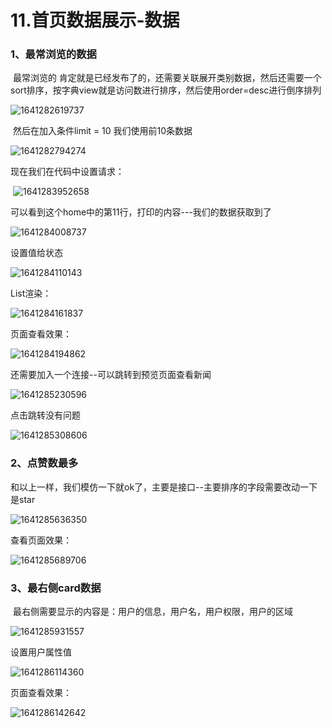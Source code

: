 # 11.首页数据展示-数据





### 1、最常浏览的数据

​		最常浏览的 肯定就是已经发布了的，还需要关联展开类别数据，然后还需要一个sort排序，按字典view就是访问数进行排序，然后使用order=desc进行倒序排列	



![1641282619737](../../../../.vuepress/public/images/1641282619737.png)



​	然后在加入条件limit = 10 我们使用前10条数据

![1641282794274](../../../../.vuepress/public/images/1641282794274.png)





现在我们在代码中设置请求：

​	![1641283952658](../../../../.vuepress/public/images/1641283952658.png)





可以看到这个home中的第11行，打印的内容---我们的数据获取到了

![1641284008737](../../../../.vuepress/public/images/1641284008737.png)



设置值给状态

![1641284110143](../../../../.vuepress/public/images/1641284110143.png)



List渲染：

![1641284161837](../../../../.vuepress/public/images/1641284161837.png)





页面查看效果：

![1641284194862](../../../../.vuepress/public/images/1641284194862.png)





还需要加入一个连接--可以跳转到预览页面查看新闻

![1641285230596](../../../../.vuepress/public/images/1641285230596.png)





点击跳转没有问题

![1641285308606](../../../../.vuepress/public/images/1641285308606.png)



### 2、点赞数最多

​	和以上一样，我们模仿一下就ok了，主要是接口--主要排序的字段需要改动一下是star

![1641285636350](../../../../.vuepress/public/images/1641285636350.png)



查看页面效果：

![1641285689706](../../../../.vuepress/public/images/1641285689706.png)





### 3、最右侧card数据



​	最右侧需要显示的内容是：用户的信息，用户名，用户权限，用户的区域

![1641285931557](../../../../.vuepress/public/images/1641285931557.png)



设置用户属性值

![1641286114360](../../../../.vuepress/public/images/1641286114360.png)





页面查看效果：

![1641286142642](../../../../.vuepress/public/images/1641286142642.png)



















































































































































































